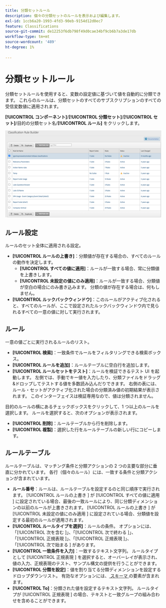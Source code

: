 ```yaml
---
title: 分類セットルール
description: 個々の分類セットのルールを表示および編集します。
exl-id: 1ccb6a20-1993-4fd3-90eb-9154d12d0ec7
feature: Classifications
source-git-commit: de12253f6db798f49d0cae34bf9cb6b7a3de17db
workflow-type: tm+mt
source-wordcount: '489'
ht-degree: 1%

---
```


# 分類セットルール

分類セットルールを使用すると、変数の設定値に基づいて値を自動的に分類できます。 これらのルールは、分類セットのすべてのサブスクリプションのすべての受信変数値に適用されます。

**[!UICONTROL コンポーネント]**/**[!UICONTROL 分類セット]**/**[!UICONTROL セット]**/目的の分類セット名/**[!UICONTROL ルール]** をクリックします。

![ 分類セットルール UI](../../assets/csets-rules.png)

## ルール設定

ルールのセット全体に適用される設定。

* **[!UICONTROL ルールの上書き]**：分類値が存在する場合の、すべてのルールの動作を決定します。
   * **[!UICONTROL すべての値に適用]**：ルールが一致する場合、常に分類値を上書きします。
   * **[!UICONTROL 未設定の値にのみ適用]**：ルールが一致する場合、分類値が空白の場合にのみ書き込みます。 分類の値が存在する場合は、何もしません。
* **[!UICONTROL ルックバックウィンドウ]**：このルールがアクティブ化されると、すべてのルールが、ここで設定されたルックバックウィンドウ内で見られるすべての一意の値に対して実行されます。

## ルール

一意の値ごとに実行されるルールのリスト。

* **[!UICONTROL 検索]**：一致条件でルールをフィルタリングできる検索ボックス。
* **[!UICONTROL ルールを追加]**：ルールテーブルに空白行を追加します。
* **[!UICONTROL ルールセットをテスト]**：ルールを検証できるテスト UI を起動します。 左側では、手動でキー値を入力したり、分類ファイルをドラッグ&amp;ドロップしてテストする値を多数読み込んだりできます。 右側の表には、ルール・セットがアクティブ化された場合の分類済み値の初期結果が表示されます。 このインターフェイスは検証専用なので、値は分類されません。

目的のルールの横にあるチェックボックスをクリックして、1 つ以上のルールを選択します。 ルールを選択すると、次のオプションが表示されます。

* **[!UICONTROL 削除]**：ルールテーブルから行を削除します。
* **[!UICONTROL 複製]**：選択した行をルールテーブルの新しい行にコピーします。

## ルールテーブル

ルールテーブルは、マッチング条件と分類アクションの 2 つの主要な部分に垂直に分かれています。 各行（個々のルール）には、一致する条件と分類アクションが含まれています。

* **ルール番号**：ルールは、ルールテーブルを設定するのと同じ順序で実行されます。 [!UICONTROL  ルールの上書き ] が [!UICONTROL  すべての値に適用 ] に設定されている場合、最後の一致ルールにより、同じ分類ディメンションの以前のルールが上書きされます。 [!UICONTROL  ルールの上書き ] が [!UICONTROL  未設定の値にのみ適用 ] に設定されている場合、分類値を設定する最初のルールが適用されます。
* **[!UICONTROL ルールタイプを選択]**：ルールの条件。 オプションには、「[!UICONTROL  次を含む ]」、「[!UICONTROL  次で終わる ]」、「[!UICONTROL  正規表現 ]」、「[!UICONTROL  正規表現 ]」、「[!UICONTROL  次で始まる ] があります。
* **[!UICONTROL 一致条件を入力]**：一致するテキスト文字列。 ルールタイプとして [!UICONTROL  正規表現 ] を選択すると、オーバーレイが表示され、値の入力、正規表現のテスト、サンプル構文の提供を行うことができます。
* **[!UICONTROL 分類を設定]**：値を割り当てる分類ディメンションを設定するドロップダウンリスト。 有効なオプションには、[ スキーマ ](schema.md) の要素が含まれます。
* **[!UICONTROL To]**：分類された値を設定するテキスト文字列。 ルールタイプが [!UICONTROL  正規表現 ] の場合、テキストと一致グループの組み合わせを含めることができます。
